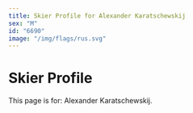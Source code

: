 ```yaml
---
title: Skier Profile for Alexander Karatschewskij
sex: "M"
id: "6690"
image: "/img/flags/rus.svg" 
---
```


# Skier Profile

This page is for: Alexander Karatschewskij.
    